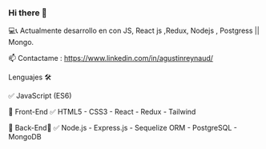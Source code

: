 ### Hi there 👋

💻📞 Actualmente desarrollo en con JS, React js ,Redux, Nodejs , Postgress || Mongo.

📫  Contactame :  https://www.linkedin.com/in/agustinreynaud/





Lenguajes 🛠️

✅ JavaScript (ES6)

🔶 Front-End 
✅ HTML5 - CSS3 - React -  Redux - Tailwind 

🔶 Back-End🔩
✅ Node.js - Express.js - Sequelize ORM - PostgreSQL  - MongoDB 
